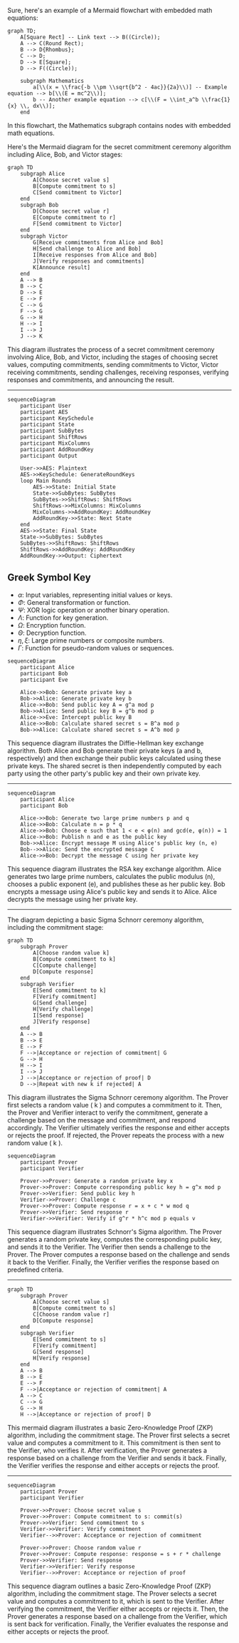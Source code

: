 
Sure, here's an example of a Mermaid flowchart with embedded math equations:

```mermaid
graph TD;
    A[Square Rect] -- Link text --> B((Circle));
    A --> C(Round Rect);
    B --> D{Rhombus};
    C --> D;
    D --> E[Square];
    D --> F((Circle));

    subgraph Mathematics
        a[\\(x = \\frac{-b \\pm \\sqrt{b^2 - 4ac}}{2a}\\)] -- Example equation --> b[\\(E = mc^2\\)];
        b -- Another example equation --> c[\\(F = \\int_a^b \\frac{1}{x} \\, dx\\)];
    end
```

In this flowchart, the Mathematics subgraph contains nodes with embedded math equations.

Here's the Mermaid diagram for the secret commitment ceremony algorithm including Alice, Bob, and Victor stages:

```mermaid
graph TD
    subgraph Alice
        A[Choose secret value s]
        B[Compute commitment to s]
        C[Send commitment to Victor]
    end
    subgraph Bob
        D[Choose secret value r]
        E[Compute commitment to r]
        F[Send commitment to Victor]
    end
    subgraph Victor
        G[Receive commitments from Alice and Bob]
        H[Send challenge to Alice and Bob]
        I[Receive responses from Alice and Bob]
        J[Verify responses and commitments]
        K[Announce result]
    end
    A --> B
    B --> C
    D --> E
    E --> F
    C --> G
    F --> G
    G --> H
    H --> I
    I --> J
    J --> K

``` 

This diagram illustrates the process of a secret commitment ceremony involving Alice, Bob, and Victor, including the stages of choosing secret values, computing commitments, sending commitments to Victor, Victor receiving commitments, sending challenges, receiving responses, verifying responses and commitments, and announcing the result.

----

```mermaid
sequenceDiagram
    participant User
    participant AES
    participant KeySchedule
    participant State
    participant SubBytes
    participant ShiftRows
    participant MixColumns
    participant AddRoundKey
    participant Output

    User->>AES: Plaintext
    AES->>KeySchedule: GenerateRoundKeys
    loop Main Rounds
        AES->>State: Initial State
        State->>SubBytes: SubBytes
        SubBytes->>ShiftRows: ShiftRows
        ShiftRows->>MixColumns: MixColumns
        MixColumns->>AddRoundKey: AddRoundKey
        AddRoundKey->>State: Next State
    end
    AES->>State: Final State
    State->>SubBytes: SubBytes
    SubBytes->>ShiftRows: ShiftRows
    ShiftRows->>AddRoundKey: AddRoundKey
    AddRoundKey->>Output: Ciphertext

```

## Greek Symbol Key
- $\alpha$: Input variables, representing initial values or keys.
- $\Phi$: General transformation or function.
- $\Psi$: XOR logic operation or another binary operation.
- $\Lambda$: Function for key generation.
- $\Omega$: Encryption function.
- $\Theta$: Decryption function.
- $\eta, \xi$: Large prime numbers or composite numbers.
- $\Gamma$: Function for pseudo-random values or sequences.


```mermaid
sequenceDiagram
    participant Alice
    participant Bob
    participant Eve

    Alice->>Bob: Generate private key a
    Bob->>Alice: Generate private key b
    Alice->>Bob: Send public key A = g^a mod p
    Bob->>Alice: Send public key B = g^b mod p
    Alice->>Eve: Intercept public key B
    Alice->>Bob: Calculate shared secret s = B^a mod p
    Bob->>Alice: Calculate shared secret s = A^b mod p
```

This sequence diagram illustrates the Diffie-Hellman key exchange algorithm. Both Alice and Bob generate their private keys (a and b, respectively) and then exchange their public keys calculated using these private keys. The shared secret is then independently computed by each party using the other party's public key and their own private key.

----

```mermaid
sequenceDiagram
    participant Alice
    participant Bob

    Alice->>Bob: Generate two large prime numbers p and q
    Alice->>Bob: Calculate n = p * q
    Alice->>Bob: Choose e such that 1 < e < φ(n) and gcd(e, φ(n)) = 1
    Alice->>Bob: Publish n and e as the public key
    Bob->>Alice: Encrypt message M using Alice's public key (n, e)
    Bob-->>Alice: Send the encrypted message C
    Alice->>Bob: Decrypt the message C using her private key
```

This sequence diagram illustrates the RSA key exchange algorithm. Alice generates two large prime numbers, calculates the public modulus (n), chooses a public exponent (e), and publishes these as her public key. Bob encrypts a message using Alice's public key and sends it to Alice. Alice decrypts the message using her private key.

----

The  diagram depicting a basic Sigma Schnorr ceremony algorithm, including the commitment stage:

```mermaid
graph TD
    subgraph Prover
        A[Choose random value k]
        B[Compute commitment to k]
        C[Compute challenge]
        D[Compute response]
    end
    subgraph Verifier
        E[Send commitment to k]
        F[Verify commitment]
        G[Send challenge]
        H[Verify challenge]
        I[Send response]
        J[Verify response]
    end
    A --> B
    B --> E
    E --> F
    F -->|Acceptance or rejection of commitment| G
    G --> H
    H --> I
    I --> J
    J -->|Acceptance or rejection of proof| D
    D -->|Repeat with new k if rejected| A

``` 

This diagram illustrates the Sigma Schnorr ceremony algorithm. The Prover first selects a random value \( k \) and computes a commitment to it. Then, the Prover and Verifier interact to verify the commitment, generate a challenge based on the message and commitment, and respond accordingly. The Verifier ultimately verifies the response and either accepts or rejects the proof. If rejected, the Prover repeats the process with a new random value \( k \).

```mermaid
sequenceDiagram
    participant Prover
    participant Verifier

    Prover->>Prover: Generate a random private key x
    Prover->>Prover: Compute corresponding public key h = g^x mod p
    Prover->>Verifier: Send public key h
    Verifier->>Prover: Challenge c
    Prover->>Prover: Compute response r = x + c * w mod q
    Prover->>Verifier: Send response r
    Verifier->>Verifier: Verify if g^r * h^c mod p equals v
```

This sequence diagram illustrates Schnorr's Sigma algorithm. The Prover generates a random private key, computes the corresponding public key, and sends it to the Verifier. The Verifier then sends a challenge to the Prover. The Prover computes a response based on the challenge and sends it back to the Verifier. Finally, the Verifier verifies the response based on predefined criteria.


----


```mermaid
graph TD
    subgraph Prover
        A[Choose secret value s]
        B[Compute commitment to s]
        C[Choose random value r]
        D[Compute response]
    end
    subgraph Verifier
        E[Send commitment to s]
        F[Verify commitment]
        G[Send response]
        H[Verify response]
    end
    A --> B
    B --> E
    E --> F
    F -->|Acceptance or rejection of commitment| A
    A --> C
    C --> G
    G --> H
    H -->|Acceptance or rejection of proof| D
``` 

This  mermaid diagram illustrates a basic Zero-Knowledge Proof (ZKP) algorithm, including the commitment stage. The Prover first selects a secret value and computes a commitment to it. This commitment is then sent to the Verifier, who verifies it. After verification, the Prover generates a response based on a challenge from the Verifier and sends it back. Finally, the Verifier verifies the response and either accepts or rejects the proof.

----

```mermaid
sequenceDiagram
    participant Prover
    participant Verifier

    Prover->>Prover: Choose secret value s
    Prover->>Prover: Compute commitment to s: commit(s)
    Prover->>Verifier: Send commitment to s
    Verifier->>Verifier: Verify commitment
    Verifier-->>Prover: Acceptance or rejection of commitment

    Prover->>Prover: Choose random value r
    Prover->>Prover: Compute response: response = s + r * challenge
    Prover->>Verifier: Send response
    Verifier->>Verifier: Verify response
    Verifier-->>Prover: Acceptance or rejection of proof
```

This sequence diagram outlines a basic Zero-Knowledge Proof (ZKP) algorithm, including the commitment stage. The Prover selects a secret value and computes a commitment to it, which is sent to the Verifier. After verifying the commitment, the Verifier either accepts or rejects it. Then, the Prover generates a response based on a challenge from the Verifier, which is sent back for verification. Finally, the Verifier evaluates the response and either accepts or rejects the proof.
